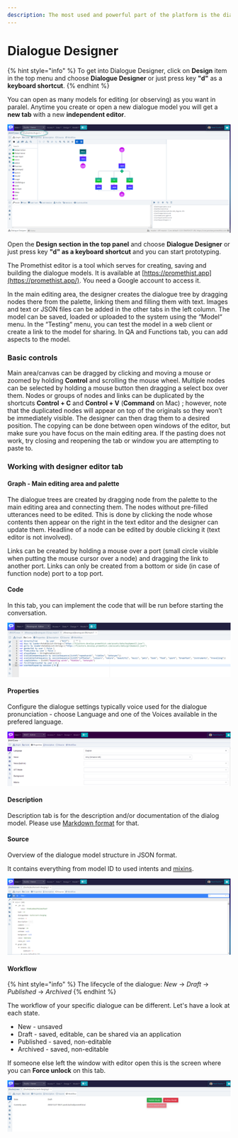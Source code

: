 ```yaml
---
description: The most used and powerful part of the platform is the dialogue designer.
---
```


# Dialogue Designer

{% hint style="info" %}
To get into Dialogue Designer, click on **Design** item in the top menu and choose **Dialogue Designer** or just press key **"d"** as a **keyboard shortcut**.
{% endhint %}

You can open as many models for editing \(or observing\) as you want in paralel. Anytime you create or open a new dialogue model you will get a **new tab** with a new **independent editor**.

![](../../../.gitbook/assets/image%20%2844%29.png)

Open the **Design section in the top panel** and choose **Dialogue Designer** or just press key **"d" as a keyboard shortcut** and you can start prototyping.

The Promethist editor is a tool which serves for creating, saving and building the dialogue models. It is available at [https://promethist.app](https://promethist.app/). You need a Google account to access it.

In the main editing area, the designer creates the dialogue tree by dragging nodes there from the palette, linking them and filling them with text. Images and text or JSON files can be added in the other tabs in the left column. The model can be saved, loaded or uploaded to the system using the “Model“ menu. In the “Testing“ menu, you can test the model in a web client or create a link to the model for sharing. In QA and Functions tab, you can add aspects to the model.

### Basic controls  <a id="basic-controls"></a>

Main area/canvas can be dragged by clicking and moving a mouse or zoomed by holding **Control** and scrolling the mouse wheel. Multiple nodes can be selected by holding a mouse button then dragging a select box over them. Nodes or groups of nodes and links can be duplicated by the shortcuts **Control + C** and **Control + V** \(**Command** on Mac\) ; however, note that the duplicated nodes will appear on top of the originals so they won’t be immediately visible. The designer can then drag them to a desired position. The copying can be done between open windows of the editor, but make sure you have focus on the main editing area. If the pasting does not work, try closing and reopening the tab or window you are attempting to paste to.

### Working with designer editor tab  <a id="working-with-designer-editor-tab"></a>

#### Graph - Main editing area and palette  <a id="graph---main-editing-area-and-palette"></a>

The dialogue trees are created by dragging node from the palette to the main editing area and connecting them. The nodes without pre-filled utterances need to be edited. This is done by clicking the node whose contents then appear on the right in the text editor and the designer can update them. Headline of a node can be edited by double clicking it \(text editor is not involved\).

Links can be created by holding a mouse over a port \(small circle visible when putting the mouse cursor over a node\) and dragging the link to another port. Links can only be created from a bottom or side \(in case of function node\) port to a top port.

#### Code  <a id="code"></a>

In this tab, you can implement the code that will be run before starting the conversation.

![](../../../.gitbook/assets/image%20%2820%29.png)

#### Properties  <a id="properties"></a>

Configure the dialogue settings typically voice used for the dialogue pronunciation - choose Language and one of the Voices available in the prefered language.

![](../../../.gitbook/assets/image%20%2821%29.png)

#### Description

Description tab is for the description and/or documentation of the dialog model. Please use [Markdown format](https://www.markdownguide.org/basic-syntax) for that.

#### Source

Overview of the dialogue model structure in JSON format. 

It contains everything from model ID to used intents and [mixins](dialogue-mixin.md).

![](../../../.gitbook/assets/image%20%2827%29.png)

#### Workflow

{% hint style="info" %}
The lifecycle of the dialogue: _New_ -&gt; _Draft_ -&gt; _Published_ -&gt; _Archived_
{% endhint %}

The workflow of your specific dialogue can be different. Let's have a look at each state.

* New - unsaved
* Draft - saved, editable, can be shared via an application
* Published - saved, non-editable
* Archived - saved, non-editable

If someone else left the window with editor open this is the screen where you can **Force unlock** on this tab. 

![](../../../.gitbook/assets/image%20%2823%29.png)





